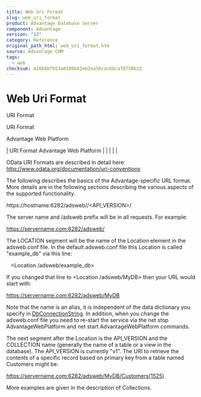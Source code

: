 ```yaml
---
title: Web Uri Format
slug: web_uri_format
product: Advantage Database Server
component: Advantage
version: "12"
category: Reference
original_path_html: web_uri_format.htm
source: Advantage CHM
tags:
  - web
checksum: 426bbbfb53a0589b82eb2ea56cac6bcaf8758b23
---
```


# Web Uri Format

URI Format

URI Format

Advantage Web Platform

| URI Format  Advantage Web Platform |  |  |  |  |

OData URI Formats are described in detail here: <http://www.odata.org/documentation/uri-conventions>

The following describes the basics of the Advantage-specific URL format. More details are in the following sections describing the various aspects of the supported functionality.

https://hostname:6282/adsweb/<LOCATION>/<API\_VERSION>/<COLLECTION>

The server name and /adsweb prefix will be in all requests. For example:

https://servername.com:6282/adsweb/

The LOCATION segment will be the name of the Location element in the adsweb.conf file. In the default adsweb.conf file this Location is called "example\_db" via this line:

   <Location /adsweb/example\_db>

If you changed that line to <Location /adsweb/MyDB> then your URL would start with:

https://servername.com:6282/adsweb/MyDB

Note that the name is an alias, it is independent of the data dictionary you specify in [DbConnectionString](web_installing_the_awp.md). In addition, when you change the adsweb.conf file you need to re-start the service via the net stop AdvantageWebPlatform and net start AdvantageWebPlatform commands.

The next segment after the Location is the API\_VERSION and the COLLECTION name (generally the name of a table or a view in the database). The API\_VERSION is currently "v1". The URI to retrieve the contents of a specific record based on primary key from a table named Customers might be:

https://servername.com:6282/adsweb/MyDB/Customers(1525)

More examples are given in the description of Collections.
